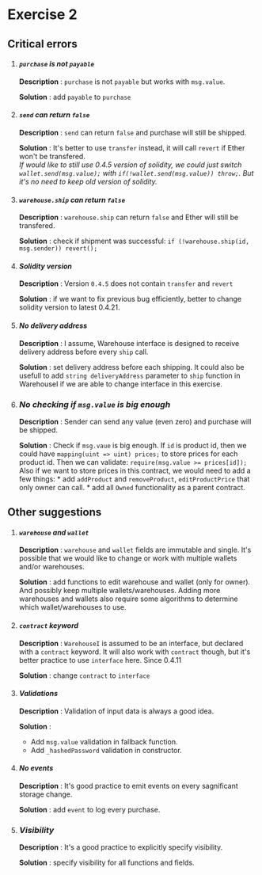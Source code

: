 # Exercise 2

## Critical errors

1.  #### ___`purchase` is not `payable`___ 
    **Description** : `purchase` is not `payable` but works with `msg.value`. 

    **Solution** : add `payable` to `purchase`

1.  #### ___`send` can return `false`___ 
    **Description** : `send` can return `false` and purchase will still be shipped. 

    **Solution** : It's better to use `transfer` instead, it will call `revert` if Ether won't be transfered. \
     _If would like to still use 0.4.5 version of solidity, we could just switch `wallet.send(msg.value);` with `if(!wallet.send(msg.value)) throw;`. But it's no need to keep old version of solidity._
    
1.  #### ___`warehouse.ship` can return `false`___ 
    **Description** : `warehouse.ship` can return `false` and Ether will still be transfered. 

    **Solution** : check if shipment was successful: `if (!warehouse.ship(id, msg.sender)) revert();`
    
1.  #### ___Solidity version___ 
    **Description** : Version `0.4.5` does not contain `transfer` and `revert` 
    
    **Solution** : if we want to fix previous bug efficiently, better to change solidity version to latest 0.4.21.
    
1.  #### ___No delivery address___ 
    **Description** : I assume, Warehouse interface is designed to receive delivery address before every `ship` call. 

    **Solution** : set delivery address before each shipping. It could also be usefull to add `string deliveryAddress` parameter to `ship` function in WarehouseI if we are able to change interface in this exercise.

1. ### ___No checking if `msg.value` is big enough___
    **Description** : Sender can send any value (even zero) and purchase will be shipped.

    **Solution** : Check if `msg.vaue` is big enough. If `id` is product id, then we could have `mapping(uint => uint) prices;` to store prices for each product id. Then we can validate: `require(msg.value >= prices[id]);` 
    Also if we want to store prices in this contract, we would need to add a few things:
        * add `addProduct` and `removeProduct`, `editProductPrice` that only owner can call.
        * add all `Owned` functionality as a parent contract.


## Other suggestions


1. #### ___`warehouse` and `wallet`___ 
    **Description** : `warehouse` and `wallet` fields are immutable and single. It's possible that we would like to change or work with multiple wallets and/or warehouses.

    **Solution** : add functions to edit warehouse and wallet (only for owner). And possibly keep multiple wallets/warehouses. Adding more warehouses and wallets also require some algorithms to determine which wallet/warehouses to use.

1. #### ___`contract` keyword___ 
    **Description** : `WarehouseI` is assumed to be an interface, but declared with a `contract` keyword. It will also work with `contract` though, but it's better practice to use `interface` here. Since 0.4.11

    **Solution** :  change `contract` to `interface`

1. #### ___Validations___ 
    **Description** : Validation of input data is always a good idea. 

    **Solution** :  
    * Add `msg.value` validation in fallback function.
    * Add `_hashedPassword` validation in constructor.

1. #### ___No events___ 
    **Description** : It's good practice to emit events on every sagnificant storage change.

    **Solution** :  add `event` to log every purchase.

1. ### ___Visibility___
    **Description** : It's a good practice to explicitly specify visibility. 

    **Solution** : specify visibility for all functions and fields.
